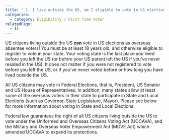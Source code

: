 ```yaml
---
title: ' 1. I live outside the US, am I eligible to vote in US elections?'
categories:
  - category: Eligibility / First Time Voter
relatedFaqs:
  - {}
---
```

US citizens living outside the US **can** vote in US elections as overseas absentee voters! You must be at least 18 years old, and otherwise eligible to register to vote in your state. Your voting state is the last place you lived before you left the US (or before your US parent left the US if you’ve never resided in the US). It does not matter if you were not registered to vote before you left the US, or if you’ve never voted before or how long you have lived outside the US.

All US citizens may vote in Federal Elections, that is, President, US Senator and US House of Representatives. In addition, many states allow at least some of the overseas voters in their state to participate in State and Local Elections (such as Governor, State Legislature, Mayor). Please see below for more information about voting in State and Local Elections. 

Federal law guarantees the right of all US citizens living outside the US to vote under the Uniformed and Overseas Citizens Voting Act (UOCAVA), and the Military and Overseas Voter Empowerment Act (MOVE Act) which amended UOCAVA to expand its protections.
